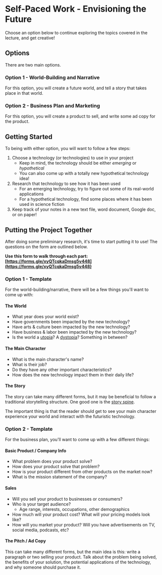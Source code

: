 # Self-Paced Work - Envisioning the Future
Choose an option below to continue exploring the topics covered in the lecture, and get creative!

## Options
There are two main options.

### Option 1 - World-Building and Narrative
For this option, you will create a future world, and tell a story that takes place in that world.

### Option 2 - Business Plan and Marketing
For this option, you will create a product to sell, and write some ad copy for the product.

## Getting Started
To being with either option, you will want to follow a few steps:

1. Choose a technology (or technologies) to use in your project
    - Keep in mind, the technology should be either _emerging_ or _hypothetical_
    - You can also come up with a totally new hypothetical technology idea!
1. Research that technology to see how it has been used
    - For an emerging technology, try to figure out some of its real-world applications
    - For a hypothetical technology, find some places where it has been used in science fiction
1. Keep track of your notes in a new text file, word document, Google doc, or on paper!

## Putting the Project Together
After doing some preliminary research, it's time to start putting it to use! The questions on the form are outlined below.

**Use this form to walk through each part: [https://forms.gle/xyQTcqkaDmsg5v448](https://forms.gle/xyQTcqkaDmsg5v448)**

### Option 1 - Template
For the world-building/narrative, there will be a few things you'll want to come up with:

#### The World
- What year does your world exist?
- Have governments been impacted by the new technology?
- Have arts & culture been impacted by the new technology?
- Have business & labor been impacted by the new technology?
- Is the world a [utopia](https://en.wikipedia.org/wiki/Utopia)? A [dystopia](https://en.wikipedia.org/wiki/Dystopia)? Something in between?

#### The Main Character
- What is the main character's name?
- What is their job?
- Do they have any other important characteristics?
- How does the new technology impact them in their daily life?

#### The Story
The story can take many different forms, but it may be beneficial to follow a traditional storytelling structure. One good one is the [story spine](https://www.aerogrammestudio.com/2013/06/05/back-to-the-story-spine/).

The important thing is that the reader should get to see your main character experience your world and interact with the futuristic technology.

### Option 2 - Template
For the business plan, you'll want to come up with a few different things:

#### Basic Product / Company Info
- What problem does your product solve?
- How does your product solve that problem?
- How is your product different from other products on the market now?
- What is the mission statement of the company?

#### Sales
- Will you sell your product to businesses or consumers?
- Who is your target audience?
    - Age range, interests, occupations, other demographics
- How much will your product cost? What will your pricing models look like?
- How will you market your product? Will you have advertisements on TV, social media, podcasts, etc?

#### The Pitch / Ad Copy
This can take many different forms, but the main idea is this: write a paragraph or two selling your product. Talk about the problem being solved, the benefits of your solution, the potential applications of the technology, and why someone should purchase it.